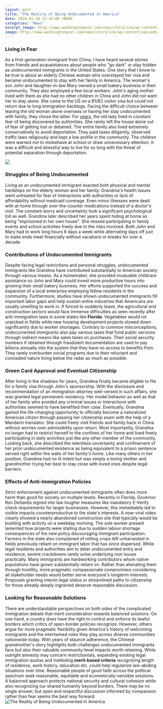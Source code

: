```yaml
---
layout: post
title: "The Reality of Being Undocumented in America"
date: 2024-01-28 12:24:00 +0000
categories: "News"
excerpt_image: http://www.washingtonpost.com/news/storyline/wp-content/uploads/sites/34/2014/11/Undocumented-immigrants.jpg
image: http://www.washingtonpost.com/news/storyline/wp-content/uploads/sites/34/2014/11/Undocumented-immigrants.jpg
---
```


### Living in Fear
As a first-generation immigrant from China, I have heard several stories from friends and acquaintances about people who "go dark" or stay hidden as undocumented immigrants in the United States. One story that I know to be true is about an elderly Chinese woman who overstayed her visa and became undocumented to stay with her family in America. 
The woman's son John and daughter-in-law Mary owned a small bakery business in their community. They also employed a few local workers. John's aging mother lived with them as she had no other children in China and John did not want her to stay alone. She came to the US on a B1/B2 visitor visa but could not return due to long immigration backlogs. Facing the difficult choice between leaving the old woman alone overseas or having her stay undocumented with family, they chose the latter.
For [years](https://store.fi.io.vn/xmas-light-shiba-inu-dog-design-matching-christmas-pajama-2), the old lady lived in constant fear of being discovered by authorities. She rarely left the house alone out of fear of getting lost or detained. The entire family also lived extremely conservatively to avoid deportation. They paid taxes diligently, observed traffic laws religiously and kept a low profile in the community. The children were warned not to misbehave at school or draw unnecessary attention. It was a difficult and stressful way to live for so long with the threat of potential separation through deportation.

![](https://www.gannett-cdn.com/experiments/usatoday/responsive/2017/03/deportation-explainer/assets/img/001.jpg)
### Struggles of Being Undocumented
Living as an undocumented immigrant exacted both physical and mental hardships on the elderly woman and her family. Grandma's health issues went untreated for fear of interactions with authorities or lack of affordability without medicaid coverage. Even minor illnesses were dealt with at home through over-the-counter medications instead of a doctor's visit. 
The constant worry and uncertainty took a significant psychological toll as well. Grandma later described her years spent hiding at home as being "imprisoned in her own house". She missed participating in family events and school activities freely due to the risks involved. Both John and Mary had to work long hours 6 days a week while alternating days off just to make ends meet financially without vacations or breaks for over a decade.
### Contributions of Undocumented Immigrants 
Despite facing legal restrictions and personal struggles, undocumented immigrants like Grandma have contributed substantially to American society through various means. As a homemaker, she provided invaluable childcare assistance so John and Mary could invest more productive hours into growing their small bakery business. Her efforts supported the success and expansion of a local enterprise employing fellow residents in the community.
Furthermore, studies have shown undocumented immigrants fill important labor gaps and help sustain entire industries that Americans are usually unwilling to work in. If forced to suddenly leave, the agricultural and construction sectors would face immense difficulties as seen recently after anti-immigration laws in some states like **Florida**. Vegetables would rot unpicked in fields while new housing development projects slowed down significantly due to worker shortages. 
Contrary to common misconceptions, undocumented immigrants also pay various taxes that fund public services through indirect means like sales taxes on purchases. Their social security numbers if obtained through fraudulent documentation are used to pay billions annually into the system that they have no access to benefits from. They rarely overburden social programs due to their reluctant and concealed nature living below the radar as much as possible.
### Green Card Approval and Eventual Citizenship
After living in the shadows for years, Grandma finally became eligible to file for a family visa through John's sponsorship. With the disclosure and recommendation of an immigration attorney well-versed in such affairs, she was granted legal permanent residency. Her model behavior as well as that of her family who avoided any criminal issues or interactions with authorities seemed to have benefited their case.
Eventually, Grandma gained the life-changing opportunity to officially become a naturalized American citizen through passing her citizenship exam with the help of a Mandarin translator. She could freely visit friends and family back in China without worries over admissibility upon return. Most importantly, Grandma no longer had to restrict herself to the confines of her home and lived freely participating in daily activities just like any other member of the community. 
Looking back, she described the relentless uncertainty and confinement of her prior undocumented existence as being equivalent to a prison sentence served right within the walls of her family's home. Like many others in her position, Grandma had no ill-intent but was simply a loving mother and grandmother trying her best to stay close with loved ones despite legal barriers.
### Effects of Anti-Immigration Policies  
Strict enforcement against undocumented immigrants often does more harm than good for society on multiple levels. Recently in Florida, Governor Ron DeSantis signed into law tougher measures like mandatory E-Verify check requirements for larger businesses. However, this immediately led to visible impacts counterproductive to the state's interests.
A now-viral video clearly showed a nearly abandoned construction site that typically would be bustling with activity on a weekday morning. The sole worker present lamented how projects were stalling due to sudden labour shortage consequences of the new policy discouraging immigrant participation. Farmers in the state also complained of rotting crops left unharvested in fields previously reliant on immigrant labor that has since dispersed.
While legal residents and authorities aim to deter undocumented entry and residence, severe crackdowns rarely solve underlying root issues practically. Many immigrants are hardworking contributors whom native populations have grown substantially reliant on. Rather than alienating them through hostility, more pragmatic compassionate compromises considering all stakeholder needs would better serve everyone's longterm interests. Proposals granting interim legal status or streamlined paths to citizenship for those already deeply ingrained deserve reasonable discussion.
### Looking for Reasonable Solutions
There are understandable perspectives on both sides of the complicated immigration debate that merit consideration towards balanced solutions. On one hand, a country does have the right to control and enforce its lawful borders which critics of open-border policies recognize. However, others argue for more pragmatic flexibility given America's history of welcoming immigrants and the intertwined roles they play across diverse communities nationwide today.
With years of staunch adherence, the Chinese grandmother's story highlights both challenges undocumented immigrants face but also their valuable community-level impacts worth retaining. While outright amnesty may concern restrictionists, expanding existing legal immigration quotas and instituting **merit-based criteria** recognizing length of residence, work history, education etc. could help regularize law-abiding situations over time. 
Reasonable people of good faith across the political spectrum seek reasonable, equitable and economically-sensible solutions. A balanced approach protects national security and cultural cohesion while also recognizing our shared humanity beyond borders. There may be no single answer, but open and respectful discussion informed by compassion rather than fear seems the best way forward.
![The Reality of Being Undocumented in America](http://www.washingtonpost.com/news/storyline/wp-content/uploads/sites/34/2014/11/Undocumented-immigrants.jpg)